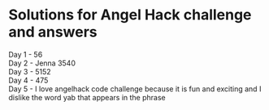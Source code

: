 # Solutions for Angel Hack challenge and answers  
Day 1 - 56  
Day 2 - Jenna 3540  
Day 3 - 5152  
Day 4 - 475  
Day 5 - I love angelhack code challenge because it is fun and exciting and I dislike the word yab that appears in the phrase  
